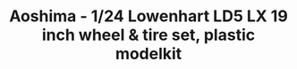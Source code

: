---
layout: product
title: "Aoshima - 1/24 Lowenhart LD5 LX 19 inch wheel & tire set, plastic modelkit"
price: "TBA" 
desc: "N/A"
img_path: "/assets/img/AO55304.webp"
brand: "N/A"
available: false
special_offer: false
new: false
soon: false
cat: "010000"
subcat: "013700"
subsubcat: "0N/A"
sifra: "AO55304"
popular: false
spec: false
---